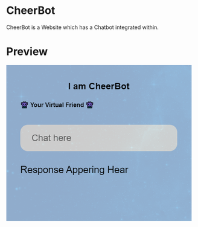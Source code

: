 # CheerBot
CheerBot is a Website which has a Chatbot integrated within.

# Preview
<div>
<img src="./chatbot.png" title="Chatbot"/>
</div>
